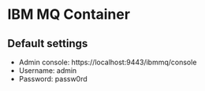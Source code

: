 # IBM MQ Container

## Default settings

- Admin console: https://localhost:9443/ibmmq/console
- Username: admin
- Password: passw0rd


